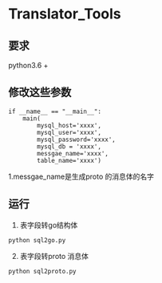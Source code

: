 # Translator_Tools

## 要求
python3.6 +

## 修改这些参数
```
if __name__ == "__main__":
    main(
        mysql_host='xxxx',
        mysql_user='xxxx',
        mysql_password='xxxx',
        mysql_db = 'xxxx',
        messgae_name='xxxx',
        table_name='xxxx')
```
1.messgae_name是生成proto 的消息体的名字

## 运行
1. 表字段转go结构体
```
python sql2go.py
```
2. 表字段转proto 消息体
```
python sql2proto.py
```